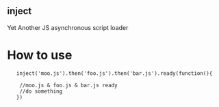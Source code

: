 inject 
------

Yet Another JS asynchronous script loader

How to use
==========

       inject('moo.js').then('foo.js').then('bar.js').ready(function(){

        //moo.js & foo.js & bar.js ready
        //do something
       }) 

